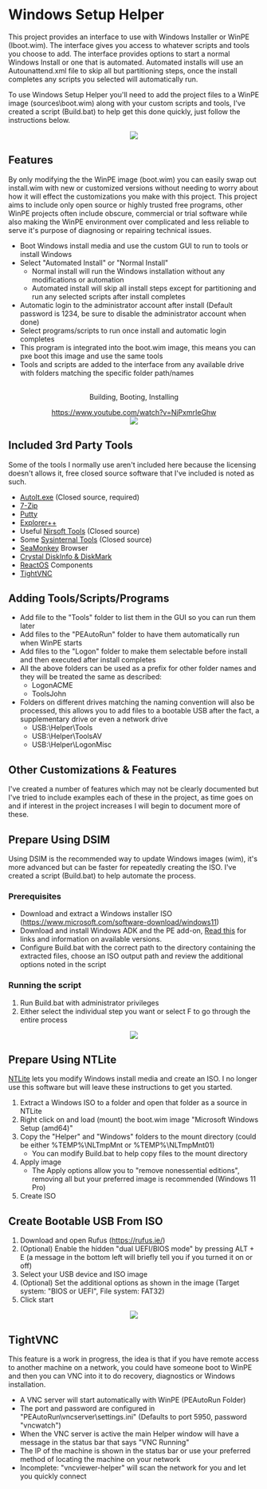 # Windows Setup Helper

This project provides an interface to use with Windows Installer or WinPE (Iboot.wim). The interface gives you access to whatever scripts and tools you choose to add. The interface provides options to start a normal Windows Install or one that is automated. Automated installs will use an Autounattend.xml file to skip all but partitioning steps, once the install completes any scripts you selected will automatically run.

To use Windows Setup Helper you'll need to add the project files to a WinPE image (sources\boot.wim) along with your custom scripts and tools, I've created a script (Build.bat) to help get this done quickly, just follow the instructions below.

<p align="center">
  <img src="https://raw.githubusercontent.com/jmclaren7/windows-setup-helper/master/Extra/Screenshot1.png?raw=true">
</p>

## Features

By only modifying the the WinPE image (boot.wim) you can easily swap out install.wim with new or customized versions without needing to worry about how it will effect the customizations you make with this project. This project aims to include only open source or highly trusted free programs, other WinPE projects often include obscure, commercial or trial software while also making the WinPE environment over complicated and less reliable to serve it's purpose of diagnosing or repairing technical issues.

- Boot Windows install media and use the custom GUI to run to tools or install Windows
- Select "Automated Install" or "Normal Install"
  - Normal install will run the Windows installation without any modifications or automation
  - Automated install will skip all install steps except for partitioning and run any selected scripts after install completes
- Automatic login to the administrator account after install (Default password is 1234, be sure to disable the administrator account when done)
- Select programs/scripts to run once install and automatic login completes
- This program is integrated into the boot.wim image, this means you can pxe boot this image and use the same tools
- Tools and scripts are added to the interface from any available drive with folders matching the specific folder path/names

<br>

<div align="center">
Building, Booting, Installing

https://www.youtube.com/watch?v=NjPxmrIeGhw<br>
[![](https://img.youtube.com/vi/NjPxmrIeGhw/maxresdefault.jpg)](https://www.youtube.com/watch?v=NjPxmrIeGhw)
</div>

## Included 3rd Party Tools

Some of the tools I normally use aren't included here because the licensing doesn't allows it, free closed source software that I've included is noted as such.

- [AutoIt.exe](https://www.autoitscript.com/) (Closed source, required)
- [7-Zip](https://www.7-zip.org/)
- [Putty](https://www.chiark.greenend.org.uk/~sgtatham/putty/latest.html)
- [Explorer++](https://github.com/derceg/explorerplusplus)
- Useful [Nirsoft Tools](https://www.nirsoft.net/) (Closed source)
- Some [Sysinternal Tools](https://learn.microsoft.com/en-us/sysinternals/) (Closed source)
- [SeaMonkey](https://www.seamonkey-project.org/) Browser
- [Crystal DiskInfo & DiskMark](https://github.com/hiyohiyo)
- [ReactOS](https://reactos.org/) Components
- [TightVNC](https://www.tightvnc.com/)

## Adding Tools/Scripts/Programs

- Add file to the "Tools" folder to list them in the GUI so you can run them later
- Add files to the "PEAutoRun" folder to have them automatically run when WinPE starts
- Add files to the "Logon" folder to make them selectable before install and then executed after install completes
- All the above folders can be used as a prefix for other folder names and they will be treated the same as described:
  - LogonACME
  - ToolsJohn
- Folders on different drives matching the naming convention will also be processed, this allows you to add files to a bootable USB after the fact, a supplementary drive or even a network drive
  - USB:\Helper\Tools
  - USB:\Helper\ToolsAV
  - USB:\Helper\LogonMisc

## Other Customizations & Features

I've created a number of features which may not be clearly documented but I've tried to include examples each of these in the project, as time goes on and if interest in the project increases I will begin to document more of these.

## Prepare Using DSIM

Using DSIM is the recommended way to update Windows images (wim), it's more advanced but can be faster for repeatedly creating the ISO. I've created a script (Build.bat) to help automate the process.

### Prerequisites

- Download and extract a Windows installer ISO (https://www.microsoft.com/software-download/windows11) 
- Download and install Windows ADK and the PE add-on, [Read this](https://github.com/jmclaren7/windows-setup-helper/blob/master/Extra/ADK-Versions.md) for links and information on available versions. 
- Configure Build.bat with the correct path to the directory containing the extracted files, choose an ISO output path and review the additional options noted in the script

### Running the script

1. Run Build.bat with administrator privileges
2. Either select the individual step you want or select F to go through the entire process

<p align="center">
  <img src="https://raw.githubusercontent.com/jmclaren7/windows-setup-helper/master/Extra/Build1.png?raw=true">
</p>

## Prepare Using NTLite

[NTLite](https://www.ntlite.com/) lets you modify Windows install media and create an ISO. I no longer use this software but will leave these instructions to get you started.

1. Extract a Windows ISO to a folder and open that folder as a source in NTLite
2. Right click on and load (mount) the boot.wim image "Microsoft Windows Setup (amd64)"
3. Copy the "Helper" and "Windows" folders to the mount directory (could be either %TEMP%\NLTmpMnt or %TEMP%\NLTmpMnt01)
   - You can modify Build.bat to help copy files to the mount directory
4. Apply image
   - The Apply options allow you to "remove nonessential editions", removing all but your preferred image is recommended (Windows 11 Pro)
5. Create ISO

## Create Bootable USB From ISO

1. Download and open Rufus (https://rufus.ie/)
2. (Optional) Enable the hidden "dual UEFI/BIOS mode" by pressing ALT + E (a message in the bottom left will briefly tell you if you turned it on or off)
3. Select your USB device and ISO image
4. (Optional) Set the additional options as shown in the image (Target system: "BIOS or UEFI", File system: FAT32)
5. Click start

<p align="center">
  <img src="https://raw.githubusercontent.com/jmclaren7/windows-setup-helper/master/Extra/Rufus1.png?raw=true">
</p>

## TightVNC
This feature is a work in progress, the idea is that if you have remote access to another machine on a network, you could have someone boot to WinPE and then you can VNC into it to do recovery, diagnostics or Windows installation.

- A VNC server will start automatically with WinPE (PEAutoRun Folder)
- The port and password are configured in "PEAutoRun\vncserver\settings.ini" (Defaults to port 5950, password "vncwatch")
- When the VNC server is active the main Helper window will have a message in the status bar that says "VNC Running"
- The IP of the machine is shown in the status bar or use your preferred method of locating the machine on your network
- Incomplete: "vncviewer-helper" will scan the network for you and let you quickly connect